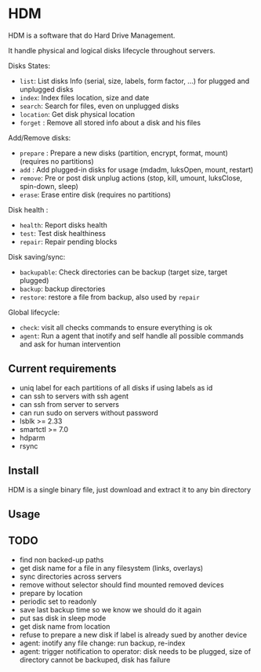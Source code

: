 
# HDM

HDM is a software that do Hard Drive Management.

It handle physical and logical disks lifecycle throughout servers.

Disks States: 
- `list`: List disks Info (serial, size, labels, form factor, ...) for plugged and unplugged disks
- `index`: Index files location, size and date 
- `search`: Search for files, even on unplugged disks
- `location`: Get disk physical location 
- `forget` : Remove all stored info about a disk and his files

Add/Remove disks:
- `prepare` : Prepare a new disks (partition, encrypt, format, mount) (requires no partitions)
- `add` : Add plugged-in disks for usage (mdadm, luksOpen, mount, restart)
- `remove`: Pre or post disk unplug actions (stop, kill, umount, luksClose, spin-down, sleep)
- `erase`: Erase entire disk (requires no partitions)

Disk health :
- `health`: Report disks health 
- `test`: Test disk healthiness
- `repair`: Repair pending blocks

Disk saving/sync:
- `backupable`: Check directories can be backup (target size, target plugged)
- `backup`: backup directories
- `restore`: restore a file from backup, also used by `repair`

Global lifecycle:
- `check`: visit all checks commands to ensure everything is ok
- `agent`: Run a agent that inotify and self handle all possible commands and ask for human intervention


## Current requirements

- uniq label for each partitions of all disks if using labels as id
- can ssh to servers with ssh agent
- can ssh from server to servers
- can run sudo on servers without password
- lsblk >= 2.33
- smartctl >= 7.0
- hdparm
- rsync

## Install

HDM is a single binary file, just download and extract it to any bin directory

## Usage


## TODO

- find non backed-up paths
- get disk name for a file in any filesystem (links, overlays)
- sync directories across servers
- remove without selector should find mounted removed devices
- prepare by location
- periodic set to readonly
- save last backup time so we know we should do it again
- put sas disk in sleep mode
- get disk name from location
- refuse to prepare a new disk if label is already sued by another device
- agent: inotify any file change: run backup, re-index
- agent: trigger notification to operator: disk needs to be plugged, size of directory cannot be backuped, disk has failure





